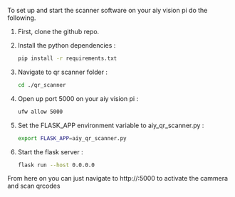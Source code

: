 
To set up and start the scanner software on your aiy vision pi do the following.



1. First, clone the github repo.

2. Install the python dependencies :

    ```bash
   pip install -r requirements.txt
   ```

4. Navigate to qr scanner folder :

   ```bash
   cd ./qr_scanner
   ```

5. Open up port 5000 on your aiy vision pi : 

   ```bash
   ufw allow 5000
   ```

6. Set the FLASK_APP environment variable to aiy_qr_scanner.py : 

   ```bash
   export FLASK_APP=aiy_qr_scanner.py
   ```

7. Start the flask server :

   ```bash
   flask run --host 0.0.0.0
   ```
From here on you can just navigate to http://<your-rip-ip>:5000 to activate the cammera and scan qrcodes 
